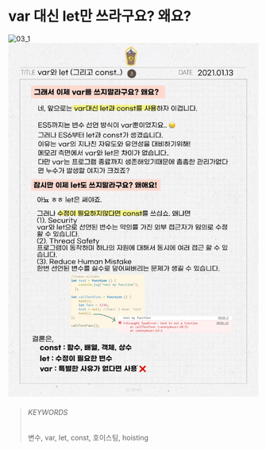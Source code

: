 # var 대신 let만 쓰라구요? 왜요?

![03_1](images/03_1.jpg)
![03_2](images/03_2.jpeg)

> ###### KEYWORDS
>
> 변수, var, let, const, 호이스팅, hoisting
